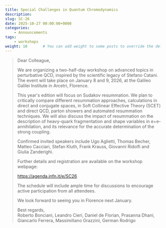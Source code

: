 ```yaml
---
title: Special Challenges in Quantum Chromodynamics 
description: 
slug: SC-26
date: 2025-10-27 00:00:00+0000
categories:
    - Announcements
tags:
    - workshops
weight: 10       # You can add weight to some posts to override the default sorting (date descending)
---
```



> Dear Colleague,
> 
> We are organizing a two-half-day workshop on advanced topics in perturbative
> QCD, inspired by the scientific legacy of Stefano Catani.  
> The event will take place on January 8 and 9, 2026, at the Galileo Galilei
> Institute in Arcetri, Florence.
> 
> This year's edition will focus on Sudakov resummation. We plan to critically
> compare different resummation approaches, calculations in direct and conjugate
> spaces, in Soft Collinear Effective Theory (SCET) and direct QCD, parton showers
> and automated resummation techniques. We will also discuss the impact of
> resummation on the description of heavy-quark fragmentation and shape variables
> in e+e- annihilation, and its relevance for the accurate determination of the
> strong coupling.
> 
> Confirmed invited speakers include Ugo Aglietti, Thomas Becher,
> Matteo  Cacciari, Stefan Kluth, Frank Krauss, Giovanni Ridolfi and
> Giulia Zanderighi.
> 
> Further details and registration are available on the workshop webpage:
> 
> https://agenda.infn.it/e/SC26
> 
> The schedule will include ample time for discussions to encourage active
> participation from all attendees.
> 
> We look forward to seeing you in Florence next January.
> 
> Best regards,  
> Roberto Bonciani, Leandro Cieri, Daniel de Florian, Prasanna Dhani, Giancarlo
> Ferrera, Massimiliano Grazzini, German Rodrigo
> 


